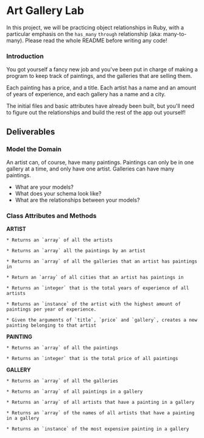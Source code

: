 # Art Gallery Lab

In this project, we will be practicing object relationships in Ruby, with a particular emphasis on the `has_many` `through` relationship (aka: many-to-many). Please read the whole README before writing any code!

### Introduction

You got yourself a fancy new job and you've been put in charge of making a program to keep track of paintings, and the galleries that are selling them.  

Each painting has a price, and a title.  Each artist has a name and an amount of years of experience, and each gallery has a name and a city.

The initial files and basic attributes have already been built, but you'll need to figure out the relationships and build the rest of the app out yourself!

## Deliverables

### Model the Domain

An artist can, of course, have many paintings. Paintings can only be in one gallery at a time, and only have one artist.  Galleries can have many paintings.

* What are your models?
* What does your schema look like?
* What are the relationships between your models?



### Class Attributes and Methods

**ARTIST**

  <!-- * `Artist.all` -->
    * Returns an `array` of all the artists

  <!-- * `Artist#paintings` -->
    * Returns an `array` all the paintings by an artist

  <!-- * `Artist#galleries` -->
    * Returns an `array` of all the galleries that an artist has paintings in

  <!-- * `Artist#cities` -->
    * Return an `array` of all cities that an artist has paintings in

  <!-- * `Artist.total_experience` -->
    * Returns an `integer` that is the total years of experience of all artists

  <!-- * `Artist.most_prolific` -->
    * Returns an `instance` of the artist with the highest amount of paintings per year of experience.

  <!-- * `Artist#create_painting` -->
    * Given the arguments of `title`, `price` and `gallery`, creates a new painting belonging to that artist

**PAINTING**

  <!-- * `Painting.all` -->
    * Returns an `array` of all the paintings

  <!-- * `Painting.total_price` -->
    * Returns an `integer` that is the total price of all paintings

**GALLERY**

  <!-- * `Gallery.all` -->
    * Returns an `array` of all the galleries

  <!-- * `Gallery#paintings` -->
    * Returns an `array` of all paintings in a gallery

  <!-- * `Gallery#artists` -->
    * Returns an `array` of all artists that have a painting in a gallery

  <!-- * `Gallery#artist_names` -->
    * Returns an `array` of the names of all artists that have a painting in a gallery

  <!-- * `Gallery#most_expensive_painting` -->
    * Returns an `instance` of the most expensive painting in a gallery
